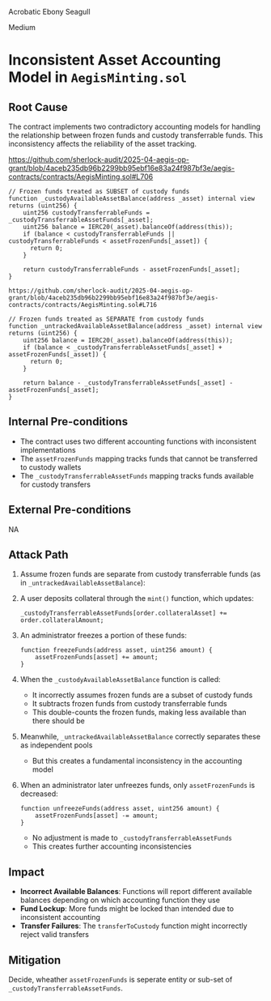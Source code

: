 Acrobatic Ebony Seagull

Medium

# Inconsistent Asset Accounting Model in `AegisMinting.sol`

## Root Cause

The contract implements two contradictory accounting models for handling the relationship between frozen funds and custody transferrable funds. This inconsistency affects the reliability of the asset tracking.

https://github.com/sherlock-audit/2025-04-aegis-op-grant/blob/4aceb235db96b2299bb95ebf16e83a24f987bf3e/aegis-contracts/contracts/AegisMinting.sol#L706

```solidity
// Frozen funds treated as SUBSET of custody funds
function _custodyAvailableAssetBalance(address _asset) internal view returns (uint256) {
    uint256 custodyTransferrableFunds = _custodyTransferrableAssetFunds[_asset];
    uint256 balance = IERC20(_asset).balanceOf(address(this));
    if (balance < custodyTransferrableFunds || custodyTransferrableFunds < assetFrozenFunds[_asset]) {
      return 0;
    }

    return custodyTransferrableFunds - assetFrozenFunds[_asset];
}

https://github.com/sherlock-audit/2025-04-aegis-op-grant/blob/4aceb235db96b2299bb95ebf16e83a24f987bf3e/aegis-contracts/contracts/AegisMinting.sol#L716

// Frozen funds treated as SEPARATE from custody funds
function _untrackedAvailableAssetBalance(address _asset) internal view returns (uint256) {
    uint256 balance = IERC20(_asset).balanceOf(address(this));
    if (balance < _custodyTransferrableAssetFunds[_asset] + assetFrozenFunds[_asset]) {
      return 0;
    }

    return balance - _custodyTransferrableAssetFunds[_asset] - assetFrozenFunds[_asset];
}
```

## Internal Pre-conditions

- The contract uses two different accounting functions with inconsistent implementations
- The `assetFrozenFunds` mapping tracks funds that cannot be transferred to custody wallets
- The `_custodyTransferrableAssetFunds` mapping tracks funds available for custody transfers

## External Pre-conditions

NA

## Attack Path

1. Assume frozen funds are separate from custody transferrable funds (as in `_untrackedAvailableAssetBalance`):

2. A user deposits collateral through the `mint()` function, which updates:
   ```solidity
   _custodyTransferrableAssetFunds[order.collateralAsset] += order.collateralAmount;
   ```

3. An administrator freezes a portion of these funds:
   ```solidity
   function freezeFunds(address asset, uint256 amount) {
       assetFrozenFunds[asset] += amount;
   }
   ```

4. When the `_custodyAvailableAssetBalance` function is called:
   - It incorrectly assumes frozen funds are a subset of custody funds
   - It subtracts frozen funds from custody transferrable funds
   - This double-counts the frozen funds, making less available than there should be

5. Meanwhile, `_untrackedAvailableAssetBalance` correctly separates these as independent pools
   - But this creates a fundamental inconsistency in the accounting model

6. When an administrator later unfreezes funds, only `assetFrozenFunds` is decreased:
   ```solidity
   function unfreezeFunds(address asset, uint256 amount) {
       assetFrozenFunds[asset] -= amount;
   }
   ```
   - No adjustment is made to `_custodyTransferrableAssetFunds`
   - This creates further accounting inconsistencies

## Impact

- **Incorrect Available Balances**: Functions will report different available balances depending on which accounting function they use
- **Fund Lockup**: More funds might be locked than intended due to inconsistent accounting
- **Transfer Failures**: The `transferToCustody` function might incorrectly reject valid transfers

## Mitigation

Decide, wheather `assetFrozenFunds` is seperate entity or sub-set of `_custodyTransferrableAssetFunds`.